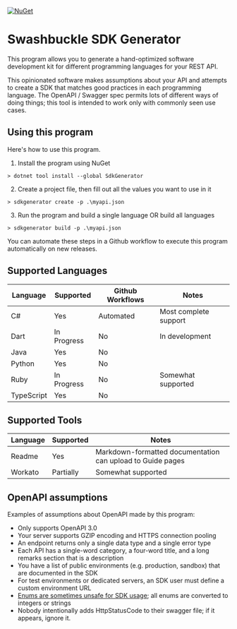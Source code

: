 [![NuGet](https://img.shields.io/nuget/v/SdkGenerator.svg?style=plastic)](https://www.nuget.org/packages/SdkGenerator/)

# Swashbuckle SDK Generator

This program allows you to generate a hand-optimized software development kit for different programming languages for 
your REST API.  

This opinionated software makes assumptions about your API and attempts to create a SDK that matches good practices in 
each programming language.  The OpenAPI / Swagger spec permits lots of different ways of doing things; this tool is 
intended to work only with commonly seen use cases.

## Using this program

Here's how to use this program.

1. Install the program using NuGet
```shell
> dotnet tool install --global SdkGenerator
```

2. Create a project file, then fill out all the values you want to use in it
```shell
> sdkgenerator create -p .\myapi.json
```

3. Run the program and build a single language OR build all languages
```shell
> sdkgenerator build -p .\myapi.json
```

You can automate these steps in a Github workflow to execute this program automatically on new releases.

## Supported Languages

| Language   | Supported   | Github Workflows | Notes                 |
|------------|-------------|------------------|-----------------------|
| C#         | Yes         | Automated        | Most complete support |
| Dart       | In Progress | No               | In development        |
| Java       | Yes         | No               |                       |
| Python     | Yes         | No               |                       |
| Ruby       | In Progress | No               | Somewhat supported    |
| TypeScript | Yes         | No               |                       |

## Supported Tools

| Language | Supported | Notes                                                      |
|----------|-----------|------------------------------------------------------------|
| Readme   | Yes       | Markdown-formatted documentation can upload to Guide pages |
| Workato  | Partially | Somewhat supported                                         |

## OpenAPI assumptions

Examples of assumptions about OpenAPI made by this program:
* Only supports OpenAPI 3.0
* Your server supports GZIP encoding and HTTPS connection pooling
* An endpoint returns only a single data type and a single error type
* Each API has a single-word category, a four-word title, and a long remarks section that is a description
* You have a list of public environments (e.g. production, sandbox) that are documented in the SDK
* For test environments or dedicated servers, an SDK user must define a custom environment URL
* [Enums are sometimes unsafe for SDK usage](https://medium.com/codex/should-your-api-use-enums-340a6b51d6c3); all enums are converted to integers or strings
* Nobody intentionally adds HttpStatusCode to their swagger file; if it appears, ignore it.

